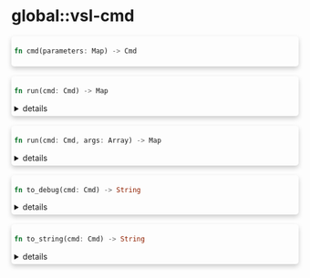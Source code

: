 # global::vsl-cmd



<div markdown="span" style='box-shadow: 0 4px 8px 0 rgba(0,0,0,0.2); padding: 5px; border-radius: 5px;'>

```rust
fn cmd(parameters: Map) -> Cmd
```

</div>
</br>


<div markdown="span" style='box-shadow: 0 4px 8px 0 rgba(0,0,0,0.2); padding: 5px; border-radius: 5px;'>

```rust
fn run(cmd: Cmd) -> Map
```

<details>
<summary markdown="span"> details </summary>

Execute the given command.
</details>

</div>
</br>


<div markdown="span" style='box-shadow: 0 4px 8px 0 rgba(0,0,0,0.2); padding: 5px; border-radius: 5px;'>

```rust
fn run(cmd: Cmd, args: Array) -> Map
```

<details>
<summary markdown="span"> details </summary>

Execute the given command with dynamic arguments.
</details>

</div>
</br>


<div markdown="span" style='box-shadow: 0 4px 8px 0 rgba(0,0,0,0.2); padding: 5px; border-radius: 5px;'>

```rust
fn to_debug(cmd: Cmd) -> String
```

<details>
<summary markdown="span"> details </summary>


</details>

</div>
</br>


<div markdown="span" style='box-shadow: 0 4px 8px 0 rgba(0,0,0,0.2); padding: 5px; border-radius: 5px;'>

```rust
fn to_string(cmd: Cmd) -> String
```

<details>
<summary markdown="span"> details </summary>


</details>

</div>
</br>

